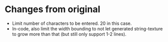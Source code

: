 # Changes from original

* Limit number of characters to be entered. 20 in this case.
* In-code, also limit the width bounding to not let generated string-texture to grow more than that (but still only support 1-2 lines).
